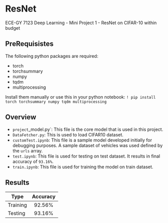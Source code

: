 # ResNet
ECE-GY 7123 Deep Learning - Mini Project 1 - ResNet on CIFAR-10 within budget

## PreRequisistes
The following python packages are required:
* torch
* torchsummary
* numpy
* tqdm
* multiprocessing

Install them manually or use this in your python notebook:
`! pip install torch torchsummary numpy tqdm multiprocessing`

## Overview

* `project`_model.py`: This file is the core model that is used in this project.
* `DataFetcher.py`: This is used to load CIFAR10 dataset.
* `customTest.ipynb`: This file is a sample model developed initially for debugging purposes. A sample dataset of vehicles was used defined by the `urls` array.
* `test.ipynb`: This file is used for testing on test dataset. It results in final accuracy of `93.16%`.
* `train.ipynb`: This file is used for training the model on train dataset.

## Results

| Type   |      Accuracy      |
|----------|:-------------:|
| Training |  92.56% |
| Testing |    93.16%   |